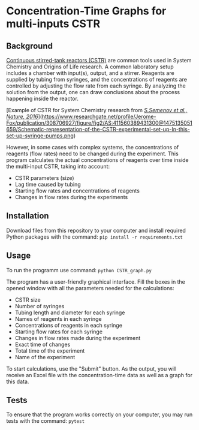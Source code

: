 # Concentration-Time Graphs for multi-inputs CSTR

## Background
[Continuous stirred-tank reactors (CSTR)](https://en.wikipedia.org/wiki/Continuous_stirred-tank_reactor) are common tools used in System Chemistry and Origins of Life research. A common laboratory setup includes a chamber with input(s), output, and a stirrer. Reagents are supplied by tubing from syringes, and the concentrations of reagents are controlled by adjusting the flow rate from each syringe. By analyzing the solution from the output, one can draw conclusions about the process happening inside the reactor.

[Example of CSTR for System Chemistry research from [*S.Semenov et al., Nature, 2016*](https://www.nature.com/articles/nature19776)](https://www.researchgate.net/profile/Jerome-Fox/publication/308706927/figure/fig2/AS:411560389431300@1475135051659/Schematic-representation-of-the-CSTR-experimental-set-up-In-this-set-up-syringe-pumps.png)

However, in some cases with complex systems, the concentrations of reagents (flow rates) need to be changed during the experiment. This program calculates the actual concentrations of reagents over time inside the multi-input CSTR, taking into account:
* CSTR parameters (size)
* Lag time caused by tubing
* Starting flow rates and concentrations of reagents
* Changes in flow rates during the experiments 


## Installation
Download files from this repository to your computer and install required Python packages with the command:
`pip install -r requirements.txt`

## Usage
To run the programm use command:
`python CSTR_graph.py`

The program has a user-friendly graphical interface. Fill the boxes in the opened window with all the parameters needed for the calculations:
* CSTR size
* Number of syringes
* Tubing length and diameter for each syringe
* Names of reagents in each syringe
* Concentrations of reagents in each syringe
* Starting flow rates for each syringe
* Changes in flow rates made during the experiment
* Exact time of changes
* Total time of the experiment
* Name of the experiment 

To start calculations, use the "Submit" button.
As the output, you will receive an Excel file with the concentration-time data as well as a graph for this data.

## Tests
To ensure that the program works correctly on your computer, you may run tests with the command:
`pytest`
 
